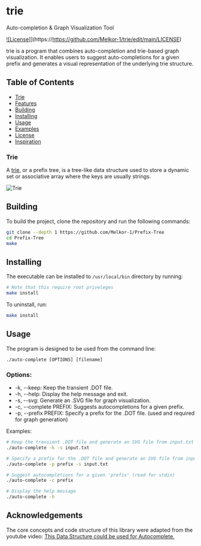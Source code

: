 # trie
Auto-completion & Graph Visualization Tool

[![License]](https://img.sheilds.io/badge/license-MIT-blue.svg)](https://https://github.com/Melkor-1/trie/edit/main/LICENSE)

trie is a program that combines auto-completion and trie-based graph visualization. It enables users to suggest auto-completions for a given prefix and generates a visual representation of the underlying trie structure.

## Table of Contents

- [Trie](#trie)
- [Features](#features)
- [Building](#building)
- [Installing](#installing)
- [Usage](#usage)
- [Examples](#examples)
- [License](#license)
- [Inspiration](#inspiration)

### Trie

A [trie](https://en.wikipedia.org/wiki/Trie), or a prefix tree, is a tree-like data structure used to store a dynamic set or associative array where the keys are usually strings. 

![Trie](https://upload.wikimedia.org/wikipedia/commons/thumb/b/be/Trie_example.svg/375px-Trie_example.svg.png)

## Building 

To build the project, clone the repository and run the following commands:

```bash
git clone --depth 1 https://github.com/Melkor-1/Prefix-Tree
cd Prefix-Tree
make
```

## Installing 
The executable can be installed to `/usr/local/bin` directory by running:
```bash
# Note that this require root priveleges
make install
```

To uninstall, run:
```bash
make install
```

## Usage

The program is designed to be used from the command line:

```
./auto-complete [OPTIONS] [filename]
```

### Options:  

* -k, --keep: Keep the transient .DOT file.  
* -h, --help: Display the help message and exit.  
* -s, --svg: Generate an .SVG file for graph visualization.  
* -c, --complete PREFIX: Suggests autocompletions for a given prefix.  
* -p, --prefix PREFIX: Specify a prefix for the .DOT file. (used and required for graph generation)  


Examples:
```bash
# Keep the transient .DOT file and generate an SVG file from input.txt
./auto-complete -k -s input.txt

# Specify a prefix for the .DOT file and generate an SVG file from input.txt
./auto-complete -p prefix -s input.txt

# Suggest autocompletions for a given 'prefix' (read for stdin)
./auto-complete -c prefix 

# Display the help message
./auto-complete -h
```

## Acknowledgements
The core concepts and code structure of this library were adapted from the youtube video: [This Data Structure could be used for Autocomplete.](https://www.youtube.com/watch?v=2fosrL7I7oc)

